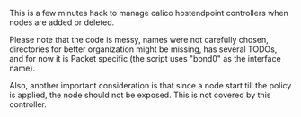 This is a few minutes hack to manage calico hostendpoint controllers when nodes
are added or deleted.

Please note that the code is messy, names were not carefully chosen, directories
for better organization might be missing, has several TODOs, and for now it is
Packet specific (the script uses "bond0" as the interface name).

Also, another important consideration is that since a node start till the policy
is applied, the node should not be exposed. This is not covered by this
controller.
